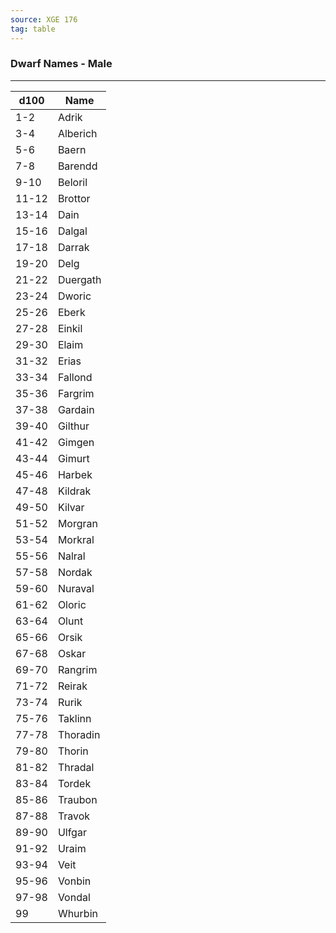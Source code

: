 ```yaml
---
source: XGE 176
tag: table
---
```


### Dwarf Names - Male
---
|d100|Name|
|----|------------|
|1-2|Adrik|
|3-4|Alberich|
|5-6|Baern|
|7-8|Barendd|
|9-10|Beloril|
|11-12|Brottor|
|13-14|Dain|
|15-16|Dalgal|
|17-18|Darrak|
|19-20|Delg|
|21-22|Duergath|
|23-24|Dworic|
|25-26|Eberk|
|27-28|Einkil|
|29-30|Elaim|
|31-32|Erias|
|33-34|Fallond|
|35-36|Fargrim|
|37-38|Gardain|
|39-40|Gilthur|
|41-42|Gimgen|
|43-44|Gimurt|
|45-46|Harbek|
|47-48|Kildrak|
|49-50|Kilvar|
|51-52|Morgran|
|53-54|Morkral|
|55-56|Nalral|
|57-58|Nordak|
|59-60|Nuraval|
|61-62|Oloric|
|63-64|Olunt|
|65-66|Orsik|
|67-68|Oskar|
|69-70|Rangrim|
|71-72|Reirak|
|73-74|Rurik|
|75-76|Taklinn|
|77-78|Thoradin|
|79-80|Thorin|
|81-82|Thradal|
|83-84|Tordek|
|85-86|Traubon|
|87-88|Travok|
|89-90|Ulfgar|
|91-92|Uraim|
|93-94|Veit|
|95-96|Vonbin|
|97-98|Vondal|
|99|Whurbin|
